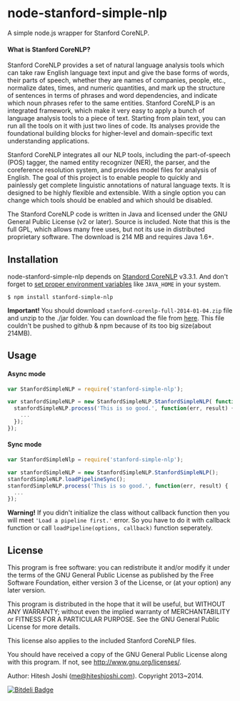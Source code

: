 # node-stanford-simple-nlp

A simple node.js wrapper for Stanford CoreNLP.

#### What is Stanford CoreNLP?
Stanford CoreNLP provides a set of natural language analysis tools which can take raw English language text input and give the base forms of words, their parts of speech, whether they are names of companies, people, etc., normalize dates, times, and numeric quantities, and mark up the structure of sentences in terms of phrases and word dependencies, and indicate which noun phrases refer to the same entities. Stanford CoreNLP is an integrated framework, which make it very easy to apply a bunch of language analysis tools to a piece of text. Starting from plain text, you can run all the tools on it with just two lines of code. Its analyses provide the foundational building blocks for higher-level and domain-specific text understanding applications.

Stanford CoreNLP integrates all our NLP tools, including the part-of-speech (POS) tagger, the named entity recognizer (NER), the parser, and the coreference resolution system, and provides model files for analysis of English. The goal of this project is to enable people to quickly and painlessly get complete linguistic annotations of natural language texts. It is designed to be highly flexible and extensible. With a single option you can change which tools should be enabled and which should be disabled.

The Stanford CoreNLP code is written in Java and licensed under the GNU General Public License (v2 or later). Source is included. Note that this is the full GPL, which allows many free uses, but not its use in distributed proprietary software. The download is 214 MB and requires Java 1.6+.


## Installation

node-stanford-simple-nlp depends on [Standord CoreNLP](http://nlp.stanford.edu/software/corenlp.shtml) v3.3.1. And don't forget to [set proper environment variables](https://github.com/nearinfinity/node-java) like `JAVA_HOME` in your system.

    $ npm install stanford-simple-nlp

**Important!** You should download `stanford-corenlp-full-2014-01-04.zip` file and unzip to the ./jar folder. You can download the file from [here](http://www-nlp.stanford.edu/software/stanford-corenlp-full-2014-01-04.zip). This file couldn't be pushed to github & npm because of its too big size(about 214MB).


## Usage

#### Async mode
```javascript
var StanfordSimpleNLP = require('stanford-simple-nlp');

var stanfordSimpleNLP = new StanfordSimpleNLP.StanfordSimpleNLP( function(err) {
  stanfordSimpleNLP.process('This is so good.', function(err, result) {
    ...
  });
});
```

#### Sync mode
```javascript
var StanfordSimpleNlp = require('stanford-simple-nlp');

var stanfordSimpleNLP = new StanfordSimpleNLP.StanfordSimpleNLP();
stanfordSimpleNLP.loadPipelineSync();
stanfordSimpleNLP.process('This is so good.', function(err, result) {
  ...
});
```

**Warning!** If you didn't initialize the class without callback function then you will meet `'Load a pipeline first.'` error. So you have to do it with callback function or call `loadPipeline(options, callback)` function seperately.


## License
This program is free software: you can redistribute it and/or modify
it under the terms of the GNU General Public License as published by
the Free Software Foundation, either version 3 of the License, or
(at your option) any later version.

This program is distributed in the hope that it will be useful,
but WITHOUT ANY WARRANTY; without even the implied warranty of
MERCHANTABILITY or FITNESS FOR A PARTICULAR PURPOSE.  See the
GNU General Public License for more details.

This license also applies to the included Stanford CoreNLP files.

You should have received a copy of the GNU General Public License
along with this program.  If not, see <http://www.gnu.org/licenses/>.

Author: Hitesh Joshi (me@hiteshjoshi.com). Copyright 2013~2014.


[![Bitdeli Badge](https://d2weczhvl823v0.cloudfront.net/xissy/node-stanford-simple-nlp/trend.png)](https://bitdeli.com/free "Bitdeli Badge")
